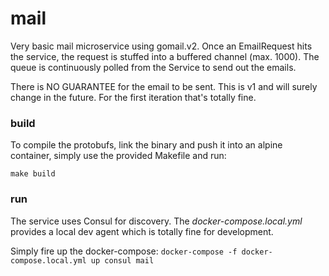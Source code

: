 # mail
Very basic mail microservice using gomail.v2.
Once an EmailRequest hits the service, the request is stuffed into a buffered channel (max. 1000).
The queue is continuously polled from the Service to send out the emails.

There is NO GUARANTEE for the email to be sent. This is v1 and will surely change in the future. For the first iteration
that's totally fine.

### build
To compile the protobufs, link the binary and push it into an alpine container, simply use the provided Makefile and run:

```
make build
```

### run
The service uses Consul for discovery. The *docker-compose.local.yml* provides a local dev agent which is totally fine
for development.

Simply fire up the docker-compose: ```docker-compose -f docker-compose.local.yml up consul mail```